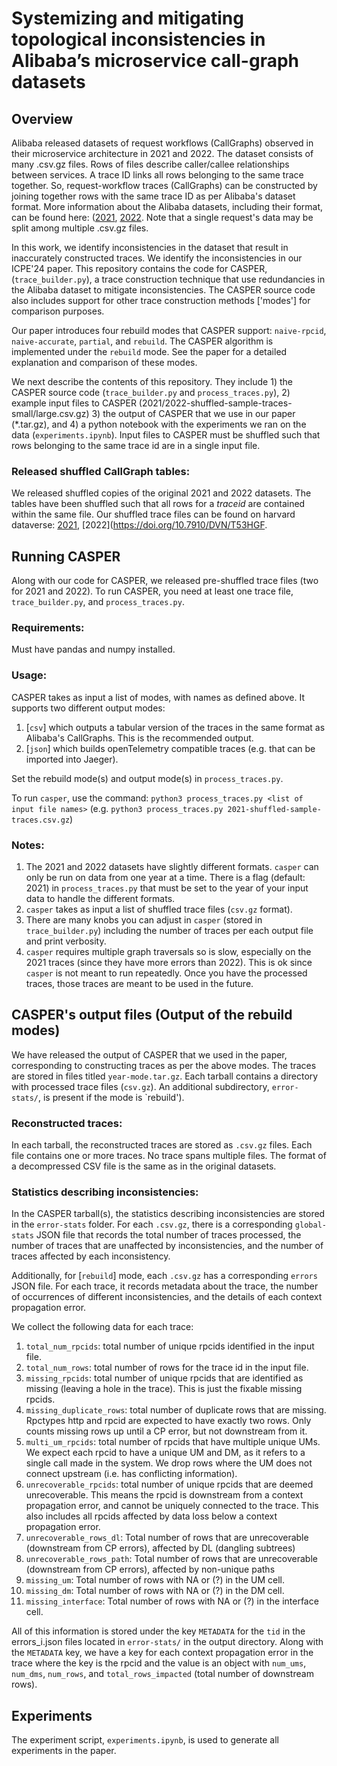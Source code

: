 # Systemizing and mitigating topological inconsistencies in Alibaba’s microservice call-graph datasets

## Overview
Alibaba released datasets of request workflows (CallGraphs) observed in their microservice architecture in 2021 and 2022. The dataset consists of many .csv.gz files. Rows of files describe caller/callee relationships between services. A trace ID links all rows belonging to the same trace together. So, request-workflow traces (CallGraphs) can be constructed by joining together rows with the same trace ID as per Alibaba's dataset format. More information about the Alibaba datasets, including their format, can be found here: ([2021](https://github.com/alibaba/clusterdata/tree/master/cluster-trace-microservices-v2021), [2022](https://github.com/alibaba/clusterdata/tree/master/cluster-trace-microservices-v2022).  Note that a single request's data may be split among multiple .csv.gz files. 

In this work, we identify inconsistencies in the dataset that result in inaccurately constructed traces.  We identify the inconsistencies in our ICPE'24 paper. This repository contains the code for CASPER, (`trace_builder.py`), a trace construction technique that use redundancies in the Alibaba dataset to mitigate inconsistencies. The CASPER source code also includes support for other trace construction methods ['modes'] for comparison purposes. 

Our paper introduces four rebuild modes that CASPER support: `naive-rpcid`, `naive-accurate`, `partial`, and `rebuild`. The CASPER algorithm is implemented under the `rebuild` mode. See the paper for a detailed explanation and comparison of these modes. 

We next describe the contents of this repository. They include 1) the CASPER source code (`trace_builder.py` and `process_traces.py`), 2) example input files to CASPER (2021/2022-shuffled-sample-traces-small/large.csv.gz) 3) the output of CASPER that we use in our paper (*.tar.gz), and 4) a python notebook with the experiments we ran on the data (`experiments.ipynb`). Input files to CASPER must be shuffled such that rows belonging to the same trace id are in a single input file.

### Released shuffled CallGraph tables:
We released shuffled copies of the original 2021 and 2022 datasets. The tables
have been shuffled such that all rows for a <i>traceid</i> are contained within the
same file. Our shuffled trace files can be found on harvard dataverse: [2021](https://doi.org/10.7910/DVN/RXIC9Z), [2022](https://doi.org/10.7910/DVN/T53HGF.

## Running CASPER
Along with our code for CASPER, we released pre-shuffled trace files (two for 2021 and 2022). To run CASPER, you need at least one trace file, `trace_builder.py`, and `process_traces.py`.

### Requirements:
Must have pandas and numpy installed. 

### Usage:
CASPER takes as input a list of modes, with names as defined above. It supports two different output modes:
1. [`csv`] which outputs a tabular version of the traces in the same format as Alibaba's CallGraphs. This is the recommended output.
2. [`json`] which builds openTelemetry compatible traces (e.g. that can be imported into Jaeger). 

Set the rebuild mode(s) and output mode(s) in `process_traces.py`.

To run `casper`, use the command: `python3 process_traces.py <list of input file names>` (e.g. `python3 process_traces.py 2021-shuffled-sample-traces.csv.gz`)

### Notes:
1. The 2021 and 2022 datasets have slightly different formats. `casper` can only be run on data from one year at a time. There is a flag (default: 2021) in `process_traces.py` that must be set to the year of your input data to handle the different formats.
2. `casper` takes as input a list of shuffled trace files (`csv.gz` format).
3. There are many knobs you can adjust in `casper` (stored in `trace_builder.py`) including the number of traces per each output file and print verbosity.
4. `casper` requires multiple graph traversals so is slow, especially on the 2021 traces (since they have more errors than 2022). This is ok since `casper` is not meant to run repeatedly. Once you have the processed traces, those traces are meant to be used in the future.
   

## CASPER's output files (Output of the rebuild modes) 

We have released the output of CASPER that we used in the paper, corresponding to constructing traces as per the above modes.  The traces are stored in files titled `year-mode.tar.gz`. Each tarball contains a directory with processed trace files (`csv.gz`).  An additional subdirectory, `error-stats/`, is present if the mode is `rebuild').  

### Reconstructed traces:
In each tarball, the reconstructed traces are stored as `.csv.gz` files. Each file contains one or more traces. No trace spans multiple files. The format of a decompressed CSV file is the same as in the original datasets. 

### Statistics describing inconsistencies:
In the CASPER tarball(s), the statistics describing inconsistencies are stored in the `error-stats` folder. For each `.csv.gz`, there is a corresponding `global-stats` JSON file that records the total number of traces processed, the number of traces that are unaffected by inconsistencies, and the number of traces affected by each inconsistency.

Additionally, for [`rebuild`] mode, each `.csv.gz` has a corresponding `errors` JSON file. For each trace, it records metadata about the trace, the number of occurrences of different inconsistencies, and the details of each context propagation error. 

We collect the following data for each trace:
1. `total_num_rpcids`: total number of unique rpcids identified in the input
   file. 
2. `total_num_rows`: total number of rows for the trace id in the input file. 
3. `missing_rpcids`: total number of unique rpcids that are identified as
   missing (leaving a hole in the trace). This is just the fixable missing
   rpcids. 
4. `missing_duplicate_rows`: total number of duplicate rows that are missing.
   Rpctypes http and rpcid are expected to have exactly two rows. Only counts
   missing rows up until a CP error, but not downstream from it.  
5. `multi_um_rpcids`: total number of rpcids that have multiple unique UMs. We
   expect each rpcid to have a unique UM and DM, as it refers to a single call
   made in the system. We drop rows where the UM does not connect upstream (i.e.
   has conflicting information).
6. `unrecoverable_rpcids`: total number of unique rpcids that are deemed
   unrecoverable. This means the rpcid is downstream from a context propagation
   error, and cannot be uniquely connected to the trace. This also includes all
   rpcids affected by data loss below a context propagation error.
7. `unrecoverable_rows_dl`: Total number of rows that are unrecoverable (downstream
   from CP errors), affected by DL (dangling subtrees)
8. `unrecoverable_rows_path`: Total number of rows that are unrecoverable (downstream
   from CP errors), affected by non-unique paths 
9. `missing_um`: Total number of rows with NA or (?) in the UM cell. 
10. `missing_dm`: Total number of rows with NA or (?) in the DM cell. 
11. `missing_interface`: Total number of rows with NA or (?) in the interface cell. 

All of this information is stored under the key `METADATA` for the `tid` in
the errors_i.json files located in `error-stats/` in the output directory. Along
with the `METADATA` key, we have a key for each context propagation error in the
trace where the key is the rpcid and the value is an object with `num_ums`,
`num_dms`, `num_rows`, and `total_rows_impacted` (total number of downstream rows).

## Experiments 
The experiment script, `experiments.ipynb`, is used to generate all experiments in the paper.

